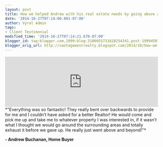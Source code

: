 ```yaml
---
layout: post
title: How we helped Andrew with his real estate needs by going above and beyond
date: '2014-10-27T07:14:00.001-07:00'
author: Vyral Admin
tags:
- Client Testimonial
modified_time: '2014-10-27T07:14:21.670-07:00'
blogger_id: tag:blogger.com,1999:blog-3106055731628254341.post-1999459705275396637
blogger_orig_url: http://vantagewestrealty.blogspot.com/2014/10/how-we-helped-andrew-buchanan.html
---
```


<iframe frameborder="no" height="166" scrolling="no" src="https://w.soundcloud.com/player/?url=https%3A//api.soundcloud.com/tracks/173226763&amp;color=ff5500&amp;auto_play=false&amp;hide_related=false&amp;show_comments=true&amp;show_user=true&amp;show_reposts=false" width="100%"></iframe>
*"Everything was so fantastic! They really bent over backwards to provide for me and I couldn’t have asked for a better Realtor! He would come and pick me up and take me to whatever property I was interested in, if it wasn’t what I thought we would go around the surrounding areas and totally exhaust it before we gave up. He really just went above and beyond!"*

**- Andrew Buchanan, Home Buyer**
